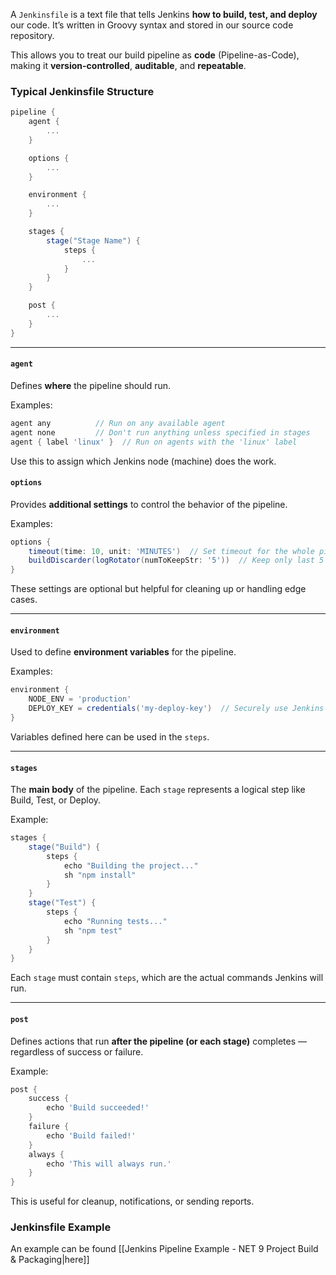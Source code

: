 A `Jenkinsfile` is a text file that tells Jenkins **how to build, test, and deploy** our code. It’s written in Groovy syntax and stored in our source code repository.

This allows you to treat our build pipeline as **code** (Pipeline-as-Code), making it **version-controlled**, **auditable**, and **repeatable**.

### Typical Jenkinsfile Structure

```groovy
pipeline {
    agent {
        ...
    }

    options {
        ...
    }

    environment {
        ...
    }

    stages {
        stage("Stage Name") {
            steps {
                ...
            }
        }
    }

    post {
        ...
    }
}
```

---
#### `agent`

Defines **where** the pipeline should run.

Examples:

```groovy
agent any          // Run on any available agent
agent none         // Don't run anything unless specified in stages
agent { label 'linux' }  // Run on agents with the 'linux' label
```

Use this to assign which Jenkins node (machine) does the work.

#### `options`

Provides **additional settings** to control the behavior of the pipeline.

Examples:

```groovy
options {
    timeout(time: 10, unit: 'MINUTES')  // Set timeout for the whole pipeline
    buildDiscarder(logRotator(numToKeepStr: '5'))  // Keep only last 5 builds
}
```

These settings are optional but helpful for cleaning up or handling edge cases.

---
#### `environment`

Used to define **environment variables** for the pipeline.

Examples:

```groovy
environment {
    NODE_ENV = 'production'
    DEPLOY_KEY = credentials('my-deploy-key')  // Securely use Jenkins credentials
}
```

Variables defined here can be used in the `steps`.

---

#### `stages`

The **main body** of the pipeline. Each `stage` represents a logical step like Build, Test, or Deploy.

Example:

```groovy
stages {
    stage("Build") {
        steps {
            echo "Building the project..."
            sh "npm install"
        }
    }
    stage("Test") {
        steps {
            echo "Running tests..."
            sh "npm test"
        }
    }
}
```

Each `stage` must contain `steps`, which are the actual commands Jenkins will run.

---

####  `post`

Defines actions that run **after the pipeline (or each stage)** completes — regardless of success or failure.

Example:

```groovy
post {
    success {
        echo 'Build succeeded!'
    }
    failure {
        echo 'Build failed!'
    }
    always {
        echo 'This will always run.'
    }
}
```

This is useful for cleanup, notifications, or sending reports.

### Jenkinsfile Example

An example can be found [[Jenkins Pipeline Example - NET 9 Project Build & Packaging|here]]

